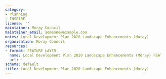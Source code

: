 ```yaml
---
category:
- Planning
- INSPIRE
license: ''
maintainer: Moray Council
maintainer_email: someone@example.com
notes: Local Development Plan 2020 Landscape Enhancements (Moray)
organization: Moray Council
resources:
- format: FEATURE LAYER
  name: Local Development Plan 2020 Landscape Enhancements (Moray) FEATURE LAYER
  url: ''
schema: default
title: Local Development Plan 2020 Landscape Enhancements (Moray)
---
```


